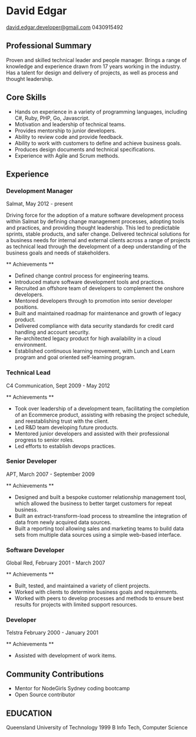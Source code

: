 # David Edgar
david.edgar.developer@gmail.com
0430915492

## Professional Summary
Proven and skilled technical leader and people manager. Brings a range of knowledge and experience drawn from 17 years working in the industry. Has a talent for design and delivery of projects, as well as process and thought leadership.

## Core Skills
* Hands on experience in a variety of programming languages, including C#, Ruby, PHP, Go, Javascript.
* Motivation and leadership of technical teams.
* Provides mentorship to junior developers.
* Ability to review  code and provide feedback.
* Ability to work with customers to define and achieve business goals.
* Produces design documents and technical specifications.
* Experience with Agile and Scrum methods.

## Experience
### Development Manager
Salmat,
May 2012 - present

Driving force for the adoption of a mature software development process within Salmat by defining change management processes, adopting tools and practices, and providing thought leadership. This led to predictable sprints, stable products, and safer change. Delivered technical solutions for a business needs for internal and external clients across a range of projects as technical lead through the development of a deep understanding of the business goals and needs of stakeholders.

** Achievements **
* Defined change control process for engineering teams.
* Introduced mature software development tools and practices.
* Recruited an offshore team of developers to complement the onshore developers.
* Mentored developers through to promotion into senior developer positions.
* Built and maintained roadmap for maintenance and growth of legacy product.
* Delivered compliance with data security standards for credit card handling and account security.
* Re-architected legacy product for high availability in a cloud environment.
* Established continuous learning movement, with Lunch and Learn program and goal oriented self-learning program.

### Technical Lead
C4 Communication,
Sept 2009 - May 2012

** Achievements **
* Took over leadership of a development team, facilitating the completion of an Ecommerce product, assisting with rebasing the project schedule, and reestablishing trust with the client.
* Led R&D team developing future products.
* Mentored junior developers and assisted with their professional progress to senior roles.
* Led efforts to establish devops practices.

### Senior Developer
APT,
March 2007 - September 2009

** Achievements **
* Designed and built a bespoke customer relationship management tool, which allowed the business to better target customers for repeat business.
* Built an extract-transform-load process to streamline the integration of data from newly acquired data sources.
* Built a reporting tool allowing sales and marketing teams to build data sets from multiple data sources using a simple web-based interface.

### Software Developer
Global Red,
February 2001 - March 2007

** Achievements **
* Built, tested, and maintained a variety of client projects.
* Worked with clients to determine business goals and requirements.
* Worked with peers to develop processes and methods to ensure best results for projects with limited support resources.

### Developer
Telstra
February 2000 - January 2001

** Achievements **
* Assisted with development of work items.

## Community Contributions
* Mentor for NodeGirls Sydney coding bootcamp
* Open Source contributor

## EDUCATION
Queensland University of Technology 1999
B Info Tech, Computer Science
